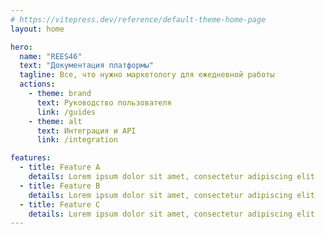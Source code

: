 ```yaml
---
# https://vitepress.dev/reference/default-theme-home-page
layout: home

hero:
  name: "REES46"
  text: "Документация платформы"
  tagline: Все, что нужно маркетологу для ежедневной работы
  actions:
    - theme: brand
      text: Руководство пользователя
      link: /guides
    - theme: alt
      text: Интеграция и API
      link: /integration

features:
  - title: Feature A
    details: Lorem ipsum dolor sit amet, consectetur adipiscing elit
  - title: Feature B
    details: Lorem ipsum dolor sit amet, consectetur adipiscing elit
  - title: Feature C
    details: Lorem ipsum dolor sit amet, consectetur adipiscing elit
---
```


